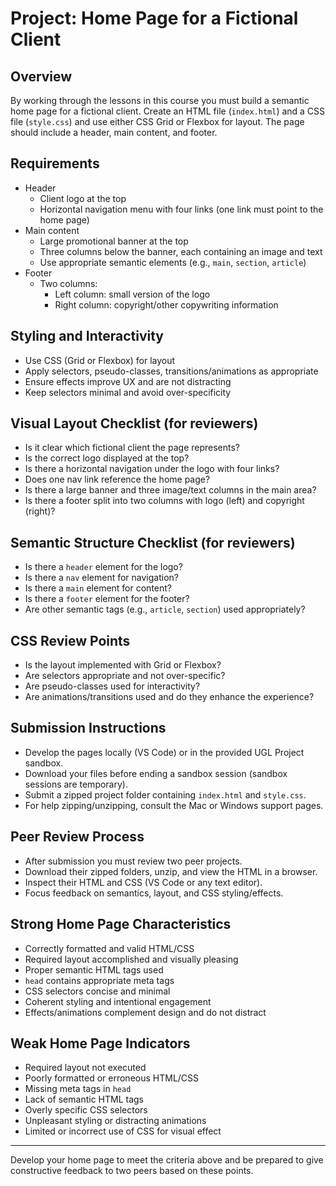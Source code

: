 # Project: Home Page for a Fictional Client

## Overview

By working through the lessons in this course you must build a semantic home page for a fictional client. Create an HTML file (`index.html`) and a CSS file (`style.css`) and use either CSS Grid or Flexbox for layout. The page should include a header, main content, and footer.

## Requirements

- Header
  - Client logo at the top
  - Horizontal navigation menu with four links (one link must point to the home page)
- Main content
  - Large promotional banner at the top
  - Three columns below the banner, each containing an image and text
  - Use appropriate semantic elements (e.g., `main`, `section`, `article`)
- Footer
  - Two columns:
    - Left column: small version of the logo
    - Right column: copyright/other copywriting information

## Styling and Interactivity

- Use CSS (Grid or Flexbox) for layout
- Apply selectors, pseudo-classes, transitions/animations as appropriate
- Ensure effects improve UX and are not distracting
- Keep selectors minimal and avoid over-specificity

## Visual Layout Checklist (for reviewers)

- Is it clear which fictional client the page represents?
- Is the correct logo displayed at the top?
- Is there a horizontal navigation under the logo with four links?
- Does one nav link reference the home page?
- Is there a large banner and three image/text columns in the main area?
- Is there a footer split into two columns with logo (left) and copyright (right)?

## Semantic Structure Checklist (for reviewers)

- Is there a `header` element for the logo?
- Is there a `nav` element for navigation?
- Is there a `main` element for content?
- Is there a `footer` element for the footer?
- Are other semantic tags (e.g., `article`, `section`) used appropriately?

## CSS Review Points

- Is the layout implemented with Grid or Flexbox?
- Are selectors appropriate and not over-specific?
- Are pseudo-classes used for interactivity?
- Are animations/transitions used and do they enhance the experience?

## Submission Instructions

- Develop the pages locally (VS Code) or in the provided UGL Project sandbox.
- Download your files before ending a sandbox session (sandbox sessions are temporary).
- Submit a zipped project folder containing `index.html` and `style.css`.
- For help zipping/unzipping, consult the Mac or Windows support pages.

## Peer Review Process

- After submission you must review two peer projects.
- Download their zipped folders, unzip, and view the HTML in a browser.
- Inspect their HTML and CSS (VS Code or any text editor).
- Focus feedback on semantics, layout, and CSS styling/effects.

## Strong Home Page Characteristics

- Correctly formatted and valid HTML/CSS
- Required layout accomplished and visually pleasing
- Proper semantic HTML tags used
- `head` contains appropriate meta tags
- CSS selectors concise and minimal
- Coherent styling and intentional engagement
- Effects/animations complement design and do not distract

## Weak Home Page Indicators

- Required layout not executed
- Poorly formatted or erroneous HTML/CSS
- Missing meta tags in `head`
- Lack of semantic HTML tags
- Overly specific CSS selectors
- Unpleasant styling or distracting animations
- Limited or incorrect use of CSS for visual effect

---

Develop your home page to meet the criteria above and be prepared to give constructive feedback to two peers based on these points.
